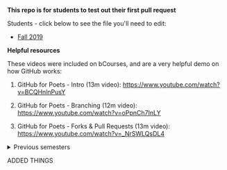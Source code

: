 **This repo is for students to test out their first pull request**

Students - click below to see the file you'll need to edit:
- [Fall 2019](https://github.com/joewadcan/FirstPullRequest/blob/master/2019_Fall/readme.md)

**Helpful resources**

These videos were included on bCourses, and are a very helpful demo on how GitHub works:

1. GitHub for Poets - Intro (13m video): https://www.youtube.com/watch?v=BCQHnlnPusY 

2. GitHub for Poets - Branching (12m video): https://www.youtube.com/watch?v=oPpnCh7InLY 

3. GitHub for Poets - Forks & Pull Requests (13m video): https://www.youtube.com/watch?v=_NrSWLQsDL4

 
<details><summary>Previous semesters</summary>
 
 ### 2018
 - Spring 2018: https://github.com/joewadcan/FirstPullRequest/tree/master/2018_Spring
 - Fall 2018:(https://github.com/joewadcan/FirstPullRequest/tree/master/2018_Fall)

</details>


ADDED THINGS
